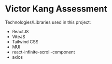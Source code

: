 # Victor Kang Assessment

Technologies/Libraries used in this project:

- ReactJS
- ViteJS
- Tailwind CSS
- MUI
- react-infinite-scroll-component
- axios

